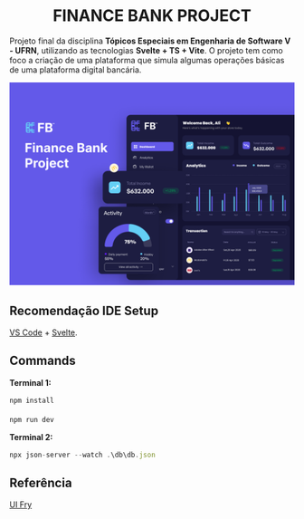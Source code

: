 <h1 align="center">FINANCE BANK PROJECT</h1>

Projeto final da disciplina **Tópicos Especiais em Engenharia de Software V - UFRN**, utilizando as tecnologias **Svelte + TS + Vite**.
O projeto tem como foco a criação de uma plataforma que simula algumas operações básicas de uma plataforma digital bancária.

![Dashboard do projeto](./src/assets/cover.png)


## Recomendação IDE Setup

[VS Code](https://code.visualstudio.com/) + [Svelte](https://marketplace.visualstudio.com/items?itemName=svelte.svelte-vscode).

## Commands
**Terminal 1:**
```ts
npm install

npm run dev
```

**Terminal 2:**
```ts
npx json-server --watch .\db\db.json
```

## Referência
[UI Fry](https://www.figma.com/community/file/1192792837534412333/Dashboard-Finance-Bank-Fintech)
